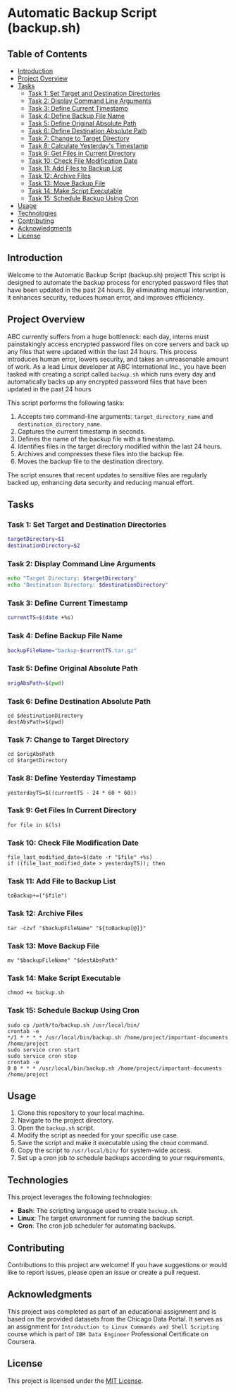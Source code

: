 # Automatic Backup Script (backup.sh)

## Table of Contents

- [Introduction](#introduction)
- [Project Overview](#project-overview)
- [Tasks](#tasks)
  - [Task 1: Set Target and Destination Directories](#task-1-set-target-and-destination-directories)
  - [Task 2: Display Command Line Arguments](#task-2-display-command-line-arguments)
  - [Task 3: Define Current Timestamp](#task-3-define-current-timestamp)
  - [Task 4: Define Backup File Name](#task-4-define-backup-file-name)
  - [Task 5: Define Original Absolute Path](#task-5-define-original-absolute-path)
  - [Task 6: Define Destination Absolute Path](#task-6-define-destination-absolute-path)
  - [Task 7: Change to Target Directory](#task-7-change-to-target-directory)
  - [Task 8: Calculate Yesterday's Timestamp](#task-8-define-yesterdays-timestamp)
  - [Task 9: Get Files in Current Directory](#task-9-get-files-in-current-directory)
  - [Task 10: Check File Modification Date](#task-10-check-file-modification-date)
  - [Task 11: Add Files to Backup List](#task-11-add-file-to-backup-list)
  - [Task 12: Archive Files](#task-12-archive-files)
  - [Task 13: Move Backup File](#task-13-move-backup-file)
  - [Task 14: Make Script Executable](#task-15-make-script-executable)
  - [Task 15: Schedule Backup Using Cron](#task-17-schedule-backup-using-cron)
- [Usage](#usage)
- [Technologies](#technologies)
- [Contributing](#contributing)
- [Acknowledgments](#acknowledgments)
- [License](#license)

## Introduction

Welcome to the Automatic Backup Script (backup.sh) project! This script is designed to automate the backup process for encrypted password files that have been updated in the past 24 hours. By eliminating manual intervention, it enhances security, reduces human error, and improves efficiency.

## Project Overview

ABC currently suffers from a huge bottleneck: each day, interns must painstakingly access encrypted password files on core servers and back up any files that were updated within the last 24 hours. This process introduces human error, lowers security, and takes an unreasonable amount of work.
As a lead Linux developer at ABC International Inc., you have been tasked with creating a script called `backup.sh` which runs every day and automatically backs up any encrypted password files that have been updated in the past 24 hours

This script performs the following tasks:

1. Accepts two command-line arguments: `target_directory_name` and `destination_directory_name`.
2. Captures the current timestamp in seconds.
3. Defines the name of the backup file with a timestamp.
4. Identifies files in the target directory modified within the last 24 hours.
5. Archives and compresses these files into the backup file.
6. Moves the backup file to the destination directory.

The script ensures that recent updates to sensitive files are regularly backed up, enhancing data security and reducing manual effort.

## Tasks

### Task 1: Set Target and Destination Directories
``` bash
targetDirectory=$1
destinationDirectory=$2
```

### Task 2: Display Command Line Arguments
``` bash
echo "Target Directory: $targetDirectory"
echo "Destination Directory: $destinationDirectory"
```

### Task 3: Define Current Timestamp
``` bash
currentTS=$(date +%s)
```

### Task 4: Define Backup File Name
``` bash
backupFileName="backup-$currentTS.tar.gz"
```

### Task 5: Define Original Absolute Path
``` bash
origAbsPath=$(pwd)
```

### Task 6: Define Destination Absolute Path
```shell
cd $destinationDirectory
destAbsPath=$(pwd)
```

### Task 7: Change to Target Directory
```shell
cd $origAbsPath
cd $targetDirectory
```

### Task 8: Define Yesterday Timestamp
```shell
yesterdayTS=$((currentTS - 24 * 60 * 60))
```

### Task 9: Get Files In Current Directory
```shell
for file in $(ls)
```

### Task 10: Check File Modification Date
```shell
file_last_modified_date=$(date -r "$file" +%s)
if ((file_last_modified_date > yesterdayTS)); then
```

### Task 11: Add File to Backup List
```shell
toBackup+=("$file")
```

### Task 12: Archive Files
```shell
tar -czvf "$backupFileName" "${toBackup[@]}"
```

### Task 13: Move Backup File
```shell
mv "$backupFileName" "$destAbsPath"
```

### Task 14: Make Script Executable
```shell
chmod +x backup.sh
```

### Task 15: Schedule Backup Using Cron
```shell
sudo cp /path/to/backup.sh /usr/local/bin/
crontab -e
*/1 * * * * /usr/local/bin/backup.sh /home/project/important-documents /home/project
sudo service cron start
sudo service cron stop
crontab -e
0 0 * * * /usr/local/bin/backup.sh /home/project/important-documents /home/project

```


## Usage

1. Clone this repository to your local machine.
2. Navigate to the project directory.
3. Open the `backup.sh` script.
4. Modify the script as needed for your specific use case.
5. Save the script and make it executable using the `chmod` command.
6. Copy the script to `/usr/local/bin/` for system-wide access.
7. Set up a cron job to schedule backups according to your requirements.

## Technologies

This project leverages the following technologies:

- **Bash**: The scripting language used to create `backup.sh`.
- **Linux**: The target environment for running the backup script.
- **Cron**: The cron job scheduler for automating backups.

## Contributing

Contributions to this project are welcome! If you have suggestions or would like to report issues, please open an issue or create a pull request.

## Acknowledgments

This project was completed as part of an educational assignment and is based on the provided datasets from the Chicago Data Portal.
It serves as an assignment for `Introduction to Linux Commands and Shell Scripting` course which is part of `IBM Data Engineer` Professional Certificate on Coursera. 

## License

This project is licensed under the [MIT License](LICENSE).


